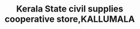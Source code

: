 ---
title: "Kerala State civil supplies cooperative store,KALLUMALA"
url: /kallumala/kerala-state-civil-supplies-cooperative-store-kallumala/
shop: Allgemein
---